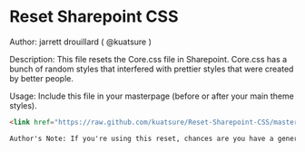 Reset Sharepoint CSS
===========

Author: jarrett drouillard ( @kuatsure )

Description: This file resets the Core.css file in Sharepoint. Core.css has a bunch of random styles that interfered with prettier styles that were created by better people.

Usage: Include this file in your masterpage (before or after your main theme styles).

````html
<link href="https://raw.github.com/kuatsure/Reset-Sharepoint-CSS/master/reset_sp.css" rel="stylesheet" type="text/css">

Author's Note: If you're using this reset, chances are you have a general reset anyways. But if you don't, might I suggest Eric Meyer's [CSS Reset](http://meyerweb.com/eric/tools/css/reset/)